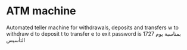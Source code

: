 # ATM machine
Automated teller machine for withdrawals, deposits and transfers
w to withdraw
d to deposit
t to transfer
e to exit
password is 1727 بمناسبة يوم التأسيس
